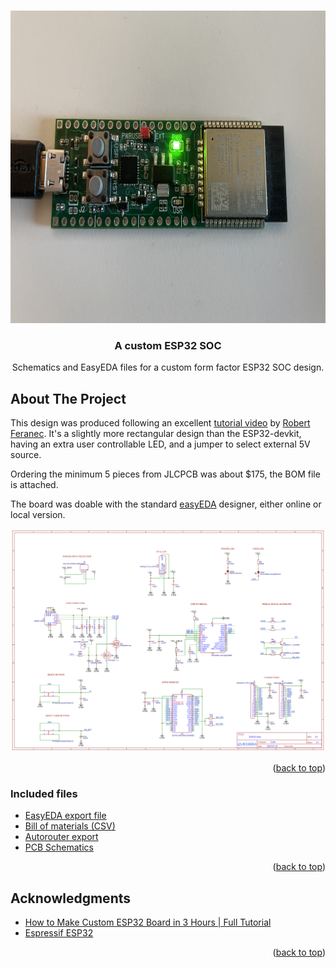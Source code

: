 <a name="readme-top"></a>

<br />
<div align="center">
  <a href="https://github.com/larte/custom-esp32-soc">
    <img src="images/soc.png" alt="Logo" width="800" height="500">
  </a>

<h3 align="center">A custom ESP32 SOC</h3>

  <p align="center">
    Schematics and EasyEDA files for a custom form factor ESP32 SOC design.
</div>

<!-- ABOUT THE PROJECT -->
## About The Project

This design was produced following an excellent [tutorial video](https://youtu.be/S_p0YV-JlfU?feature=shared) by [Robert Feranec](https://www.youtube.com/@RobertFeranec). It's a slightly more rectangular design than the ESP32-devkit, having an extra user controllable LED, and a jumper to select external 5V source.

Ordering the minimum 5 pieces from JLCPCB was about $175, the BOM file is attached.

The board was doable with the standard [easyEDA](https://easyeda.com/) designer, either online or local version.

[![Product Name Screen Shot][product-screenshot]](https://example.com)

<p align="right">(<a href="#readme-top">back to top</a>)</p>

### Included files

* [EasyEDA export file](easyeda/SCH_esp32-custom_2024-02-02.json)
* [Bill of materials (CSV)](easyeda/BOM_PCB_Led%20driver_2024-02-02.csv)
* [Autorouter export](easyeda/Autorouter_PCB_esp32-custom_2024-02-02.dsn)
* [PCB Schematics](Schematic_esp32_custom.pdf)

<p align="right">(<a href="#readme-top">back to top</a>)</p>

## Acknowledgments

* [How to Make Custom ESP32 Board in 3 Hours | Full Tutorial](https://youtu.be/S_p0YV-JlfU?feature=shared)
* [Espressif ESP32](https://www.espressif.com/en/products/socs/esp32)

<p align="right">(<a href="#readme-top">back to top</a>)</p>

<!-- MARKDOWN LINKS & IMAGES -->
<!-- https://www.markdownguide.org/basic-syntax#reference-style-links -->
[product-screenshot]: images/Schematic_esp32_custom.png
